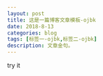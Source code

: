 ```yaml
---
layout: post
title: 这是一篇博客文章模板-ojbk
date: 2018-8-13
categories: blog
tags: [标签一-ojbk,标签二-ojbk]
description: 文章金句。
---
```


try it

